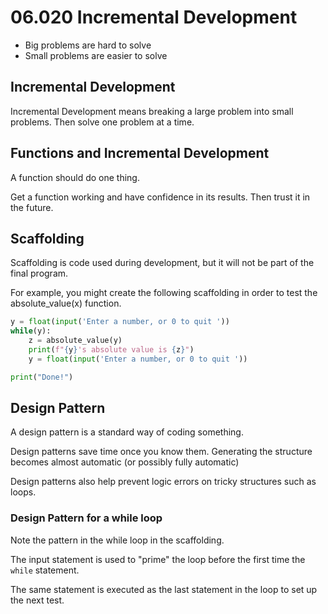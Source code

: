 # 06.020 Incremental Development

* Big problems are hard to solve
* Small problems are easier to solve

## Incremental Development

Incremental Development means breaking a large problem into small problems.  Then solve one problem at a time.

## Functions and Incremental Development

A function should do one thing.  

Get a function working and have confidence in its results.  Then trust it in the future.

## Scaffolding

Scaffolding is code used during development, but it will not be part of the final program.  

For example, you might create the following scaffolding in order to test the absolute_value(x) function.

```python
y = float(input('Enter a number, or 0 to quit '))
while(y):
    z = absolute_value(y)
    print(f"{y}'s absolute value is {z}")
    y = float(input('Enter a number, or 0 to quit '))

print("Done!")
```

## Design Pattern

A design pattern is a standard way of coding something.  

Design patterns save time once you know them.  Generating the structure becomes almost automatic (or possibly fully automatic)

Design patterns also help prevent logic errors on tricky structures such as loops.

### Design Pattern for a while loop

Note the pattern in the while loop in the scaffolding.

The input statement is used to "prime" the loop before the first time the `while` statement.  

The same statement is executed as the last statement in the loop to set up the next test.